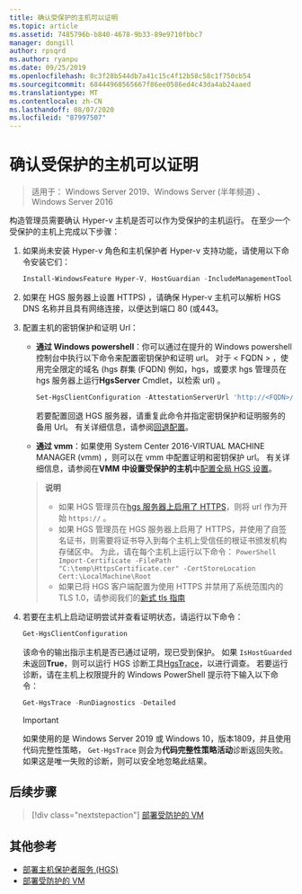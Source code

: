 ```yaml
---
title: 确认受保护的主机可以证明
ms.topic: article
ms.assetid: 7485796b-b840-4678-9b33-89e9710fbbc7
manager: dongill
author: rpsqrd
ms.author: ryanpu
ms.date: 09/25/2019
ms.openlocfilehash: 8c3f28b544db7a41c15c4f12b58c58c1f750cb54
ms.sourcegitcommit: 68444968565667f86ee0586ed4c43da4ab24aaed
ms.translationtype: MT
ms.contentlocale: zh-CN
ms.lasthandoff: 08/07/2020
ms.locfileid: "87997507"
---
```

# <a name="confirm-guarded-hosts-can-attest"></a>确认受保护的主机可以证明

>适用于： Windows Server 2019、Windows Server (半年频道) 、Windows Server 2016

构造管理员需要确认 Hyper-v 主机是否可以作为受保护的主机运行。 在至少一个受保护的主机上完成以下步骤：

1. 如果尚未安装 Hyper-v 角色和主机保护者 Hyper-v 支持功能，请使用以下命令安装它们：

    ```powershell
    Install-WindowsFeature Hyper-V, HostGuardian -IncludeManagementTools -Restart
    ```

2. 如果在 HGS 服务器上设置 HTTPS) ，请确保 Hyper-v 主机可以解析 HGS DNS 名称并且具有网络连接，以便达到端口 80 (或443。

3. 配置主机的密钥保护和证明 Url：

    - **通过 Windows powershell**：你可以通过在提升的 Windows powershell 控制台中执行以下命令来配置密钥保护和证明 url。 对于 &lt; FQDN &gt; ，使用完全限定的域名 (hgs 群集 (FQDN) 例如，hgs，或要求 hgs 管理员在 hgs 服务器上运行**HgsServer** Cmdlet，以检索 url) 。

        ```PowerShell
        Set-HgsClientConfiguration -AttestationServerUrl 'http://<FQDN>/Attestation' -KeyProtectionServerUrl 'http://<FQDN>/KeyProtection'
         ```

        若要配置回退 HGS 服务器，请重复此命令并指定密钥保护和证明服务的备用 Url。 有关详细信息，请参阅[回退配置](guarded-fabric-manage-branch-office.md#fallback-configuration)。

    - **通过 vmm**：如果使用 System Center 2016-VIRTUAL MACHINE MANAGER (vmm) ，则可以在 vmm 中配置证明和密钥保护 url。 有关详细信息，请参阅在**VMM 中设置受保护的主机**中[配置全局 HGS 设置](/system-center/vmm/guarded-deploy-host?view=sc-vmm-2019#configure-global-hgs-settings)。

    >**说明**
    > - 如果 HGS 管理员在[hgs 服务器上启用了 HTTPS](guarded-fabric-configure-hgs-https.md)，则将 url 作为开始 `https://` 。
    > - 如果 HGS 管理员在 HGS 服务器上启用了 HTTPS，并使用了自签名证书，则需要将证书导入到每个主机上受信任的根证书颁发机构存储区中。 为此，请在每个主机上运行以下命令：
       ```PowerShell
       Import-Certificate -FilePath "C:\temp\HttpsCertificate.cer" -CertStoreLocation Cert:\LocalMachine\Root
       ```
    > - 如果已将 HGS 客户端配置为使用 HTTPS 并禁用了系统范围内的 TLS 1.0，请参阅我们的[新式 tls 指南](guarded-fabric-troubleshoot-hosts.md#modern-tls)

4. 若要在主机上启动证明尝试并查看证明状态，请运行以下命令：

    ```powershell
    Get-HgsClientConfiguration
    ```

    该命令的输出指示主机是否已通过证明，现已受到保护。 如果 `IsHostGuarded` 未返回**True**，则可以运行 HGS 诊断工具[HgsTrace](https://technet.microsoft.com/library/mt718831.aspx)，以进行调查。 若要运行诊断，请在主机上权限提升的 Windows PowerShell 提示符下输入以下命令：

    ```powershell
    Get-HgsTrace -RunDiagnostics -Detailed
    ```

    > [!IMPORTANT]
    > 如果使用的是 Windows Server 2019 或 Windows 10，版本1809，并且使用代码完整性策略， `Get-HgsTrace` 则会为**代码完整性策略活动**诊断返回失败。
    > 如果这是唯一失败的诊断，则可以安全地忽略此结果。

## <a name="next-step"></a>后续步骤

> [!div class="nextstepaction"]
> [部署受防护的 VM](guarded-fabric-configuration-scenarios-for-shielded-vms-overview.md)

## <a name="additional-references"></a>其他参考

- [部署主机保护者服务 (HGS)](guarded-fabric-deploying-hgs-overview.md)
- [部署受防护的 VM](guarded-fabric-configuration-scenarios-for-shielded-vms-overview.md)